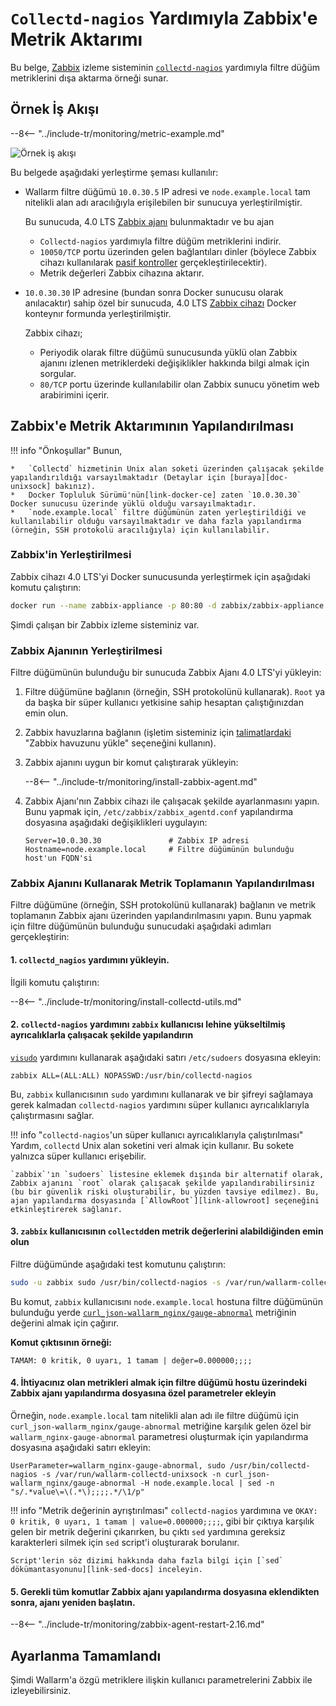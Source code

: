 [img-zabbix-scheme]:        ../../images/monitoring/zabbix-scheme.png

[link-zabbix]:              https://www.zabbix.com/
[link-collectd-nagios]:     https://collectd.org/wiki/index.php/Collectd-nagios
[link-zabbix-agent]:        https://www.zabbix.com/zabbix_agent
[link-zabbix-passive]:      https://www.zabbix.com/documentation/4.0/manual/appendix/items/activepassive
[link-zabbix-app]:          https://hub.docker.com/r/zabbix/zabbix-appliance
[link-docker-ce]:           https://docs.docker.com/install/
[link-zabbix-repo]:         https://www.zabbix.com/download
[link-allowroot]:           https://www.zabbix.com/documentation/4.0/manual/appendix/config/zabbix_agentd
[link-sed-docs]:            https://www.gnu.org/software/sed/manual/sed.html#sed-script-overview
[link-visudo]:              https://www.sudo.ws/man/1.8.17/visudo.man.html
[link-metric]:              available-metrics.md#number-of-requests

[doc-unixsock]:             fetching-metrics.md#exporting-metrics-using-the-collectd-nagios-utility

# `Collectd-nagios` Yardımıyla Zabbix'e Metrik Aktarımı

Bu belge, [Zabbix][link-zabbix] izleme sisteminin [`collectd-nagios`][link-collectd-nagios] yardımıyla filtre düğüm metriklerini dışa aktarma örneği sunar.

## Örnek İş Akışı

--8<-- "../include-tr/monitoring/metric-example.md"

![Örnek iş akışı][img-zabbix-scheme]

Bu belgede aşağıdaki yerleştirme şeması kullanılır:
*   Wallarm filtre düğümü `10.0.30.5` IP adresi ve `node.example.local` tam nitelikli alan adı aracılığıyla erişilebilen bir sunucuya yerleştirilmiştir.
    
    Bu sunucuda, 4.0 LTS [Zabbix ajanı][link-zabbix-agent] bulunmaktadır ve bu ajan

    *   `Collectd-nagios` yardımıyla filtre düğüm metriklerini indirir.
    *   `10050/TCP` portu üzerinden gelen bağlantıları dinler (böylece Zabbix cihazı kullanılarak [pasif kontroller][link-zabbix-passive] gerçekleştirilecektir).
    *   Metrik değerleri Zabbix cihazına aktarır.
    
*   `10.0.30.30` IP adresine (bundan sonra Docker sunucusu olarak anılacaktır) sahip özel bir sunucuda, 4.0 LTS [Zabbix cihazı][link-zabbix-app] Docker konteynır formunda yerleştirilmiştir.
    
    Zabbix cihazı;

    *   Periyodik olarak filtre düğümü sunucusunda yüklü olan Zabbix ajanını izlenen metriklerdeki değişiklikler hakkında bilgi almak için sorgular.
    *   `80/TCP` portu üzerinde kullanılabilir olan Zabbix sunucu yönetim web arabirimini içerir.

## Zabbix'e Metrik Aktarımının Yapılandırılması

!!! info "Önkoşullar"
    Bunun, 

    *   `Collectd` hizmetinin Unix alan soketi üzerinden çalışacak şekilde yapılandırıldığı varsayılmaktadır (Detaylar için [buraya][doc-unixsock] bakınız).
    *   Docker Topluluk Sürümü'nün[link-docker-ce] zaten `10.0.30.30` Docker sunucusu üzerinde yüklü olduğu varsayılmaktadır.
    *   `node.example.local` filtre düğümünün zaten yerleştirildiği ve kullanılabilir olduğu varsayılmaktadır ve daha fazla yapılandırma (örneğin, SSH protokolü aracılığıyla) için kullanılabilir.

### Zabbix'in Yerleştirilmesi

Zabbix cihazı 4.0 LTS'yi Docker sunucusunda yerleştirmek için aşağıdaki komutu çalıştırın:

``` bash
docker run --name zabbix-appliance -p 80:80 -d zabbix/zabbix-appliance:alpine-4.0-latest
```

Şimdi çalışan bir Zabbix izleme sisteminiz var.

### Zabbix Ajanının Yerleştirilmesi

Filtre düğümünün bulunduğu bir sunucuda Zabbix Ajanı 4.0 LTS'yi yükleyin:
1.  Filtre düğümüne bağlanın (örneğin, SSH protokolünü kullanarak). `Root` ya da başka bir süper kullanıcı yetkisine sahip hesaptan çalıştığınızdan emin olun.
2.  Zabbix havuzlarına bağlanın (işletim sisteminiz için [talimatlardaki][link-zabbix-repo] "Zabbix havuzunu yükle" seçeneğini kullanın).
3.  Zabbix ajanını uygun bir komut çalıştırarak yükleyin:

    --8<-- "../include-tr/monitoring/install-zabbix-agent.md"

4.  Zabbix Ajanı'nın Zabbix cihazı ile çalışacak şekilde ayarlanmasını yapın. Bunu yapmak için, `/etc/zabbix/zabbix_agentd.conf` yapılandırma dosyasına aşağıdaki değişiklikleri uygulayın:
   
    ```
    Server=10.0.30.30			    # Zabbix IP adresi
    Hostname=node.example.local		# Filtre düğümünün bulunduğu host'un FQDN'si
    ```
    
### Zabbix Ajanını Kullanarak Metrik Toplamanın Yapılandırılması

Filtre düğümüne (örneğin, SSH protokolünü kullanarak) bağlanın ve metrik toplamanın Zabbix ajanı üzerinden yapılandırılmasını yapın. Bunu yapmak için filtre düğümünün bulunduğu sunucudaki aşağıdaki adımları gerçekleştirin:

####    1.  `collectd_nagios` yardımını yükleyin.
    
İlgili komutu çalıştırın:

--8<-- "../include-tr/monitoring/install-collectd-utils.md"


####    2.  `collectd-nagios` yardımını `zabbix` kullanıcısı lehine yükseltilmiş ayrıcalıklarla çalışacak şekilde yapılandırın
   
[`visudo`][link-visudo] yardımını kullanarak aşağıdaki satırı `/etc/sudoers` dosyasına ekleyin:
    
```
zabbix ALL=(ALL:ALL) NOPASSWD:/usr/bin/collectd-nagios
```
    
Bu, `zabbix` kullanıcısının `sudo` yardımını kullanarak ve bir şifreyi sağlamaya gerek kalmadan `collectd-nagios` yardımını süper kullanıcı ayrıcalıklarıyla çalıştırmasını sağlar.

!!! info "`collectd-nagios`'un süper kullanıcı ayrıcalıklarıyla çalıştırılması"
    Yardım, `collectd` Unix alan soketini veri almak için kullanır. Bu sokete yalnızca süper kullanıcı erişebilir.
    
    `zabbix`'ın `sudoers` listesine eklemek dışında bir alternatif olarak, Zabbix ajanını `root` olarak çalışacak şekilde yapılandırabilirsiniz (bu bir güvenlik riski oluşturabilir, bu yüzden tavsiye edilmez). Bu, ajan yapılandırma dosyasında [`AllowRoot`][link-allowroot] seçeneğini etkinleştirerek sağlanır.
        
####    3.  `zabbix` kullanıcısının `collectd`den metrik değerlerini alabildiğinden emin olun
    
Filtre düğümünde aşağıdaki test komutunu çalıştırın:
    
``` bash
sudo -u zabbix sudo /usr/bin/collectd-nagios -s /var/run/wallarm-collectd-unixsock -n curl_json-wallarm_nginx/gauge-abnormal -H node.example.local
```

Bu komut, `zabbix` kullanıcısını `node.example.local` hostuna filtre düğümünün bulunduğu yerde [`curl_json-wallarm_nginx/gauge-abnormal`][link-metric] metriğinin değerini almak için çağırır.
    
**Komut çıktısının örneği:**

```
TAMAM: 0 kritik, 0 uyarı, 1 tamam | değer=0.000000;;;;
```
    
####    4.  İhtiyacınız olan metrikleri almak için filtre düğümü hostu üzerindeki Zabbix ajanı yapılandırma dosyasına özel parametreler ekleyin
    
Örneğin, `node.example.local` tam nitelikli alan adı ile filtre düğümü için `curl_json-wallarm_nginx/gauge-abnormal` metriğine karşılık gelen özel bir `wallarm_nginx-gauge-abnormal` parametresi oluşturmak için yapılandırma dosyasına aşağıdaki satırı ekleyin:
   
```
UserParameter=wallarm_nginx-gauge-abnormal, sudo /usr/bin/collectd-nagios -s /var/run/wallarm-collectd-unixsock -n curl_json-wallarm_nginx/gauge-abnormal -H node.example.local | sed -n "s/.*value\=\(.*\);;;;.*/\1/p"
```
!!! info "Metrik değerinin ayrıştırılması"
    `collectd-nagios` yardımına ve `OKAY: 0 kritik, 0 uyarı, 1 tamam | value=0.000000;;;;`, gibi bir çıktıya karşılık gelen bir metrik değerini çıkarırken, bu çıktı `sed` yardımına gereksiz karakterleri silmek için `sed` script'i oluşturarak borulanır.
    
    Script'lerin söz dizimi hakkında daha fazla bilgi için [`sed` dökümantasyonunu][link-sed-docs] inceleyin.

####    5.  Gerekli tüm komutlar Zabbix ajanı yapılandırma dosyasına eklendikten sonra, ajanı yeniden başlatın.

--8<-- "../include-tr/monitoring/zabbix-agent-restart-2.16.md"

## Ayarlanma Tamamlandı

Şimdi Wallarm'a özgü metriklere ilişkin kullanıcı parametrelerini Zabbix ile izleyebilirsiniz.